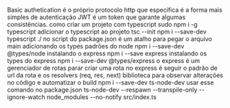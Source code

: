 Basic authetication é o próprio protocolo http que especifica é a forma mais simples de autenticação
JWT é um token que garante algumas consistências.
como criar um projeto com typescript 
sudo npm i -g typescript
adicionar o typescript ao projeto 
tsc --init
npm i --save-dev typescript
./ no script do package.json é um atalho para pegar o arquivo main
adicionando os types padrões do node
npm i --save-dev @types/node
instalando o express
npm i --save express
instalando os types do express
npm i --save-dev @types/express
o express é um gerenciador de rotas
parar criar uma rota no express é seguir o padrão de url da rota e os resolvers (req, res, next)
biblioteca para observar alterações no código e automatizar o build
npm i --save-dev ts-node-dev
usar esse comando no package.json ts-node-dev --respawn --transpile-only --ignore-watch node_modules --no-notify src/index.ts